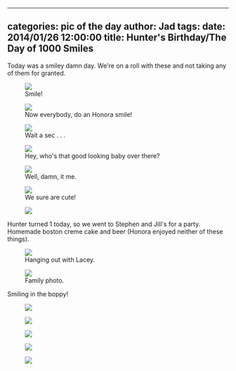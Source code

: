 
---
categories: pic of the day
author: Jad
tags: 
date: 2014/01/26 12:00:00
title: Hunter's Birthday/The Day of 1000 Smiles 
---
Today was a smiley damn day.  We're on a roll with these and not taking any
of them for granted.


<figure>
<img src="/img/2014/01/26/img_6764_medium.jpg" />
<figcaption>Smile!</figcaption>
</figure>

<figure>
<img src="/img/2014/01/26/img_6755_medium.jpg" />
<figcaption>Now everybody, do an Honora smile!</figcaption>
</figure>
<figure>
<img src="/img/2014/01/26/img_6769_medium.jpg" />
<figcaption>Wait a sec . . .</figcaption>
</figure>


<figure>
<img src="/img/2014/01/26/img_6771_medium.jpg" />
<figcaption>Hey, who's that good looking baby over there?</figcaption>
</figure>

<figure>
<img src="/img/2014/01/26/img_6743_medium.jpg" />
<figcaption>Well, damn, it me.</figcaption>
</figure>

<figure>
<img src="/img/2014/01/26/img_6746_medium.jpg" />
<figcaption>We sure are cute!</figcaption>
</figure>


<figure>
<img src="/img/2014/01/26/img_6747_medium.jpg" />
<figcaption></figcaption>
</figure>


Hunter turned 1 today, so we went to Stephen and Jill's for a party.  Homemade
boston creme cake and beer (Honora enjoyed neither of these things).
<figure>
<img src="/img/2014/01/26/img_0940_medium.jpg" />
<figcaption>Hanging out with Lacey.</figcaption>
</figure>

<figure>
<img src="/img/2014/01/26/img_0939_medium.jpg" />
<figcaption>Family photo.</figcaption>
</figure>
Smiling in the boppy!

<figure>
<img src="/img/2014/01/26/img_6716_medium.jpg" />
<figcaption></figcaption>
</figure>

<figure>
<img src="/img/2014/01/26/img_6686_medium.jpg" />
<figcaption></figcaption>
</figure>


<figure>
<img src="/img/2014/01/26/img_6699_medium.jpg" />
<figcaption></figcaption>
</figure>

<figure>
<img src="/img/2014/01/26/img_6708_medium.jpg" />
<figcaption></figcaption>
</figure>

<figure>
<img src="/img/2014/01/26/img_6697_medium.jpg" />
<figcaption></figcaption>
</figure>
